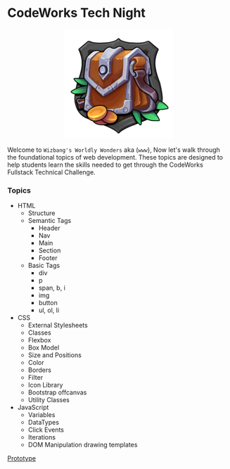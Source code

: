 CodeWorks Tech Night
====================

<div align="center">
  <img src="assets/img/shop-logo.png" height="250">
</div>

Welcome to `Wizbang's Worldly Wonders` aka (*`www`*), Now let's walk through the foundational topics of web development. These topics are designed to help students learn the skills needed to get through the CodeWorks Fullstack Technical Challenge.

### Topics

- HTML
  - Structure
  - Semantic Tags
    - Header
    - Nav
    - Main
    - Section
    - Footer
  - Basic Tags
    - div
    - p
    - span, b, i 
    - img
    - button
    - ul, ol, li
- CSS
  - External Stylesheets
  - Classes
  - Flexbox
  - Box Model
  - Size and Positions
  - Color
  - Borders
  - Filter
  - Icon Library
  - Bootstrap offcanvas
  - Utility Classes
- JavaScript
  - Variables
  - DataTypes
  - Click Events
  - Iterations
  - DOM Manipulation drawing templates
  
[Prototype](https://www.figma.com/file/2pParpeSUFpfe87XY8R7al/CodeWorks-Tech-Night?node-id=0%3A1)
